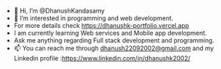 - 👋 Hi, I’m @DhanushKandasamy
- 👀 I’m interested in programming and web development.
- For more details check https://dhanushk-portfolio.vercel.app
- I am currently learning Web services and Mobile app development.
- Ask me anything regarding Full stack development and programming.
- 📫 You can reach me through dhanush22092002@gmail.com and my Linkedin profile :https://www.linkedin.com/in/dhanushk2002/




<!---
Dhanushvinayagar/Dhanushvinayagar is a ✨ special ✨ repository because its `README.md` (this file) appears on your GitHub profile.
You can click the Preview link to take a look at your changes.
--->
